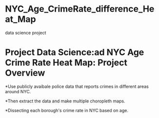 # NYC_Age_CrimeRate_difference_Heat_Map
data science project


# Project Data Science:ad NYC Age Crime Rate Heat Map: Project Overview
*Use publicly avaibale police data that reports crimes in different areas around NYC.

*Then extract the data and make multiple choropleth maps. 

*Dissecting each borough's crime rate in NYC based on age.
